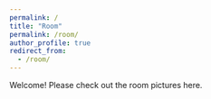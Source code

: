 ```yaml
---
permalink: /
title: "Room"
permalink: /room/
author_profile: true
redirect_from: 
  - /room/
---
```

Welcome! Please check out the room pictures here.
